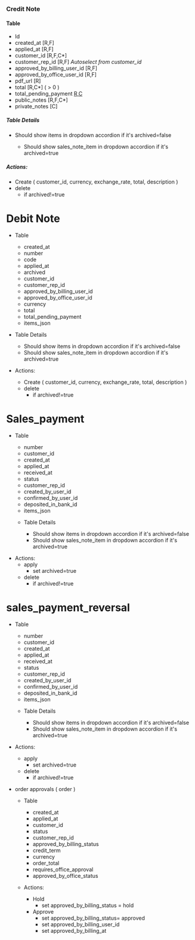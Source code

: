 ### Credit Note

#### Table

- Id
- created_at [R,F]
- applied_at [R,F]
- customer_id [R,F,C*]
- customer_rep_id [R,F] _Autoselect from customer_id_
- approved_by_billing_user_id [R,F]
- approved_by_office_user_id [R,F]
- pdf_url [R]
- total [R,C*] ( > 0 )
- total_pending_payment [R,C](>=0)
- public_notes [R,F,C*]
- private_notes [C]

##### Table Details

- Should show items in dropdown accordion if it's archived=false

  - Should show sales_note_item in dropdown accordion if it's archived=true

##### Actions:

- Create ( customer_id, currency, exchange_rate, total, description )
- delete
  - if archived!=true

# Debit Note

- Table

  - created_at
  - number
  - code
  - applied_at
  - archived
  - customer_id
  - customer_rep_id
  - approved_by_billing_user_id
  - approved_by_office_user_id
  - currency
  - total
  - total_pending_payment
  - items_json

* Table Details

  - Should show items in dropdown accordion if it's archived=false
  - Should show sales_note_item in dropdown accordion if it's archived=true

* Actions:
  - Create ( customer_id, currency, exchange_rate, total, description )
  - delete
    - if archived!=true

# Sales_payment

- Table

  - number
  - customer_id
  - created_at
  - applied_at
  - received_at
  - status
  - customer_rep_id
  - created_by_user_id
  - confirmed_by_user_id
  - deposited_in_bank_id
  - items_json

  * Table Details

    - Should show items in dropdown accordion if it's archived=false
    - Should show sales_note_item in dropdown accordion if it's archived=true

* Actions:
  - apply
    - set archived=true
  - delete
    - if archived!=true

# sales_payment_reversal

- Table

  - number
  - customer_id
  - created_at
  - applied_at
  - received_at
  - status
  - customer_rep_id
  - created_by_user_id
  - confirmed_by_user_id
  - deposited_in_bank_id
  - items_json

  * Table Details

    - Should show items in dropdown accordion if it's archived=false
    - Should show sales_note_item in dropdown accordion if it's archived=true

* Actions:

  - apply
    - set archived=true
  - delete
    - if archived!=true

* order approvals ( order )

  - Table

    - created_at
    - applied_at
    - customer_id
    - status
    - customer_rep_id
    - approved_by_billing_status
    - credit_term
    - currency
    - order_total
    - requires_office_approval
    - approved_by_office_status

  - Actions:

    - Hold
      - set approved_by_billing_status = hold
    - Approve
      - set approved_by_billing_status= approved
      - set approved_by_billing_user_id
      - set approved_by_billing_at
